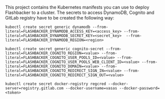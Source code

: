 This project contains the Kubernetes manifests you can use to deploy Flashbacker to a cluster.
The secrets to access DynamoDB, Cognito and GitLab registry have to be created the following way:

```
kubectl create secret generic dynamodb --from-literal=FLASHBACKER_DYNAMODB_ACCESS_KEY=<access_key> --from-literal=FLASHBACKER_DYNAMODB_SECRET_KEY=<secret_key>  --from-literal=FLASHBACKER_DYNAMODB_REGION=<region>
```

```
kubectl create secret generic cognito-secret --from-literal=FLASHBACKER_COGNITO_REGION=<value> --from-literal=FLASHBACKER_COGNITO_USER_POOLS_ID=<value> --from-literal=FLASHBACKER_COGNITO_USER_POOLS_WEB_CLIENT_ID=<value> --from-literal=FLASHBACKER_COGNITO_DOMAIN=<value> --from-literal=FLASHBACKER_COGNITO_REDIRECT_SIGN_IN=<value> --from-literal=FLASHBACKER_COGNITO_REDIRECT_SIGN_OUT=<value>
```

```
kubectl create secret docker-registry regcred --docker-server=registry.gitlab.com --docker-username=vasas --docker-password=<token>
```
